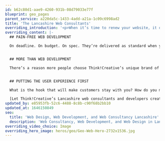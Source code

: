 ```yaml
---
id: b62c80d1-aae9-4260-931b-08d79033e77f
blueprint: geo_pages
parent_service: a220da5c-1433-4add-a21a-1c09c6998ad2
title: 'The Lancashire Web Consultants'
overriding_introduction: '<p>When it’s time to renew your website, it doesn’t automatically have to mean jettisoning everything you had. As web consultants in Lancashire, we take the time to explore what your existing site does well, what your customers want, and what your ambitions are.</p>'
overriding_content: |-
  ## PAIN-FREE WEB DEVELOPMENT

  On deadline. On budget. On spec. They’re delivered as standard when you choose web development in Lancashire with Think!Creative. So you can spend less time monitoring and chasing your web developer, and more time running your business.


  ## MORE THAN WEB DEVELOPMENT

  There’s a reason more people choose Think!Creative’s unique brand of web development in Lancashire. It’s because we’re not just web developers. From the strategic to the structural, the artistic to the written word, we have the in-house skills to ensure that the website we deliver is exactly the website you need.


  ## PUTTING THE USER EXPERIENCE FIRST

  What is the hook that will make customers stay with you? How do you make navigating your site simple and pain free? And when your customers need to interact with you, on forms and shopping carts, comments sections and feedback sheets, how easy do you make it?

  [Let Think!Creative’s Lancashire web consultants and developers create a better customer experience.](/contact)
updated_by: e85953fb-52c6-4488-8c8b-c90f68b2bb10
updated_at: 1646150849
seo:
  title: 'Web Design, Web Development, and Web Consultancy Lancashire'
  description: 'Web Consultancy, Web Development, and Web Design in Lancashire? Trust Think!Creative''s Lancashire Web Experts, call on 01253 297900.'
overriding_video_choice: Image
overriding_hero_image: heros/geo/Geo-Web-Hero-2732x1536.jpg
---
```

